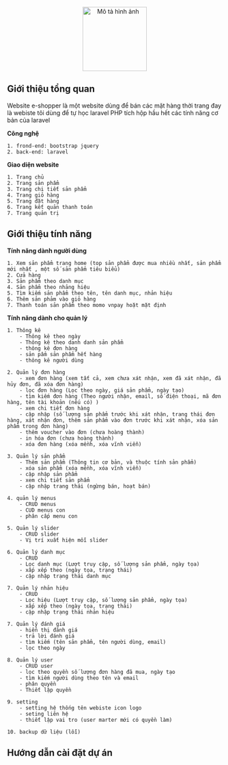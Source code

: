 <p align="center">
    <img src="https://github.com/0132E282/e-commerce/assets/93367209/3462c344-a28d-43d9-ba60-d2ab5ff8940b" alt="Mô tả hình ảnh" width="150" />
</p>

## Giới thiệu tổng quan

Website e-shopper là một  website dùng để bán các mặt hàng thời trang đay là webiste tôi dùng để tự học laravel PHP tích hộp hầu hết các tính năng cơ bản của laravel 

**Công nghệ** 

    1. frond-end: bootstrap jquery
    2. back-end: laravel
    
**Giao diện website** 

    1. Trang chủ
    2. Trang sản phẩm
    3. Trang chi tiết sản phẩm
    4. Trang giỏ hàng
    5. Trang đặt hàng
    6. Trang kết quản thanh toán
    7. Trang quản trị 

## Giới thiệu tính năng

**Tính năng dành người dùng** 

    1. Xem sản phẩm trang home (top sản phẩm được mua nhiều nhất, sản phẩm mới nhất , một số sản phẩm tiêu biểu)
    2. Cửa hàng 
    3. Sản phẩm theo danh mục
    4. Sản phẩm theo nhảng hiệu
    5. Tìm kiếm sản phẩm theo tên, tên danh mục, nhản hiệu
    6. Thêm sản phảm vào giỏ hàng
    7. Thanh toán sản phẩm theo momo vnpay hoặt mặt định 
    
**Tính năng dành cho quản lý** 

    1. Thông kê
        - Thông kê theo ngày 
        - Thông kê theo danh danh sản phẩm 
        - thông kê đơn hàng 
        - sản pẩm sản phẩm hết hàng
        - thông kê người dùng
        
    2. Quản lý đơn hàng 
        - xem đơn hàng (xem tất cả, xem chưa xát nhận, xem đã xát nhận, đã hủy đơn, đã xóa đơn hàng)
        - lọc đơn hàng (Lọc theo ngày, giá sản phẩm, ngày tạo)
        - tìm kiếm đơn hàng (Theo người nhận, email, số điện thoại, mã đơn hàng, tên tài khoản (nếu có) )
        - xem chi tiết đơn hàng 
        - cập nhập (số lượng sản phẩm trước khi xát nhận, trang thái đơn hàng, xát nhận đơn, thêm sản phẩm vào đơn trước khi xát nhận, xóa sản phẩm trong đơn hàng)
        - thêm voucher vào đơn (chưa hoàng thành)
        - in hóa đơn (chưa hoàng thành)
        - xóa đơn hàng (xóa mềnh, xóa vĩnh viễn)
        
    3. Quản lý sản phẩm
        - Thêm sản phẩm (Thông tin cơ bản, và thuộc tính sản phẩm)
        - xóa sản phẩm (xóa mềnh, xóa vĩnh viễn)
        - cập nhập sản phẩm
        - xem chi tiết sản phẩm
        - cập nhập trang thái (ngừng bán, hoạt bán)
   
    4. quản lý menus
        - CRUD menus
        - CUD menus con
        - phân cấp menu con

    5. Quản lý slider
        - CRUD slider
        - Vị trí xuất hiện mỗi slider 
        
    6. Quản lý danh mục
        - CRUD 
        - Lọc danh mục (Lượt truy cập, số lượng sản phẩm, ngày tọa)
        - xấp xếp theo (ngày tọa, trạng thái)
        - cập nhập trạng thái danh mục
        
    7. Quản lý nhản hiệu
        - CRUD 
        - Lọc hiệu (Lượt truy cập, số lượng sản phẩm, ngày tọa)
        - xấp xếp theo (ngày tọa, trạng thái)
        - cập nhập trạng thái nhản hiệu
        
    7. Quản lý đánh giá
        - hiển thị đánh giá
        - trả lời đánh giá
        - tìm kiếm (tên sản phẩm, tên người dùng, email)
        - lọc theo ngày
        
    8. Quản lý user
        - CRUD user
        - lọc theo quyền số lượng đơn hàng đã mua, ngày tạo 
        - tìm kiếm người dùng theo tên và email
        - phân quyền
        - Thiết lập quyền
        
    9. setting
        - setting hệ thống tên webiste icon logo
        - seting liên hệ 
        - thiết lập vai tro (user marter mới có quyền làm)
        
    10. backup dữ liệu (lỗi)

## Hướng dẫn cài đặt dự án

